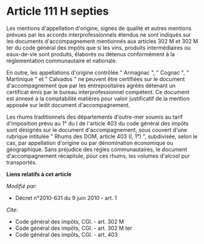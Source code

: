 # Article 111 H septies

Les mentions d'appellation d'origine, signes de qualité et autres mentions prévues par les accords interprofessionnels
étendus ne sont indiqués sur les documents d'accompagnement mentionnés aux articles 302 M et 302 M ter du code général des
impôts que si les vins, produits intermédiaires ou eaux-de-vie sont produits, élaborés ou détenus conformément à la
réglementation communautaire et nationale. 

En outre, les appellations d'origine contrôlée " Armagnac ", " Cognac ", " Martinique " et " Calvados " ne peuvent être
certifiées sur le document d'accompagnement que par les entrepositaires agréés détenant un certificat émis par le bureau
interprofessionnel compétent. Ce document est annexé à la comptabilité matières pour valoir justificatif de la mention
apposée sur ledit document d'accompagnement. 

Les rhums traditionnels des départements d'outre-mer soumis au tarif d'imposition prévu au 1° du I de l'article 403 du code
général des impôts sont désignés sur le document d'accompagnement, sous couvert d'une rubrique intitulée " Rhums des DOM,
article 403 (I, 1°) ", subdivisée, selon le cas, par appellation d'origine ou par dénomination économique ou géographique.
Sans préjudice des règles communautaires, le document d'accompagnement récapitule, pour ces rhums, les volumes d'alcool pur
transportés.

**Liens relatifs à cet article**

_Modifié par_:

  - Décret n°2010-631 du 9 juin 2010 - art. 1

_Cite_:

  - Code général des impôts, CGI. - art. 302 M
  - Code général des impôts, CGI. - art. 302 M ter
  - Code général des impôts, CGI. - art. 403
